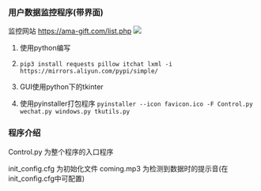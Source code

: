### 用户数据监控程序(带界面)

监控网站 <https://ama-gift.com/list.php>
![](https://gitee.com/ClimbSnailQ/Project_Image/raw/master/Note/AmaGift.jpg)

1. 使用python编写
2. `pip3 install requests pillow itchat lxml -i https://mirrors.aliyun.com/pypi/simple/`

2. GUI使用python下的tkinter
3. 使用pyinstaller打包程序 `pyinstaller --icon favicon.ico -F Control.py wechat.py windows.py tkutils.py`

### 程序介绍
Control.py	为整个程序的入口程序

init_config.cfg	为初始化文件
coming.mp3	为检测到数据时的提示音(在init_config.cfg中可配置)
